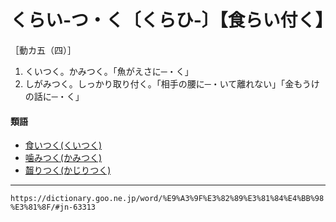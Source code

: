 # くらい‐つ・く〔くらひ‐〕【食らい付く】
［動カ五（四）］
1.  くいつく。かみつく。「魚がえさに─・く」
2.  しがみつく。しっかり取り付く。「相手の腰に─・いて離れない」「金もうけの話に─・く」
    

#### 類語

-   [食いつく(くいつく)](くいつく（食いつく）)
-   [噛みつく(かみつく)](かみつく（噛み付く）)
-   [齧りつく(かじりつく)](https://dictionary.goo.ne.jp/word/%E9%BD%A7%E3%82%8A%E4%BB%98%E3%81%8F_%28%E3%81%8B%E3%81%98%E3%82%8A%E3%81%A4%E3%81%8F%29/#jn-40849)

---
`https://dictionary.goo.ne.jp/word/%E9%A3%9F%E3%82%89%E3%81%84%E4%BB%98%E3%81%8F/#jn-63313`